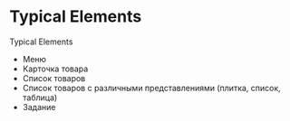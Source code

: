 # Typical Elements
Typical Elements
  - Меню
  - Карточка товара
  - Список товаров
  - Список товаров с различными представлениями (плитка, список, таблица)
  - Задание
